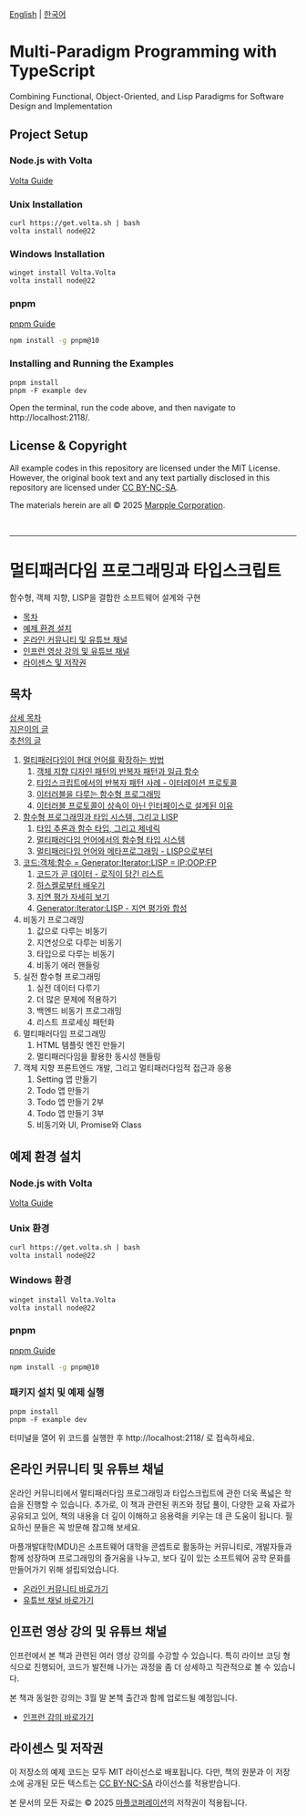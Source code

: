 [English](https://github.com/marpple/multi-paradigm-ts?tab=readme-ov-file#multi-paradigm-programming-with-typescript) | [한국어](https://github.com/marpple/multi-paradigm-ts?tab=readme-ov-file#%EB%A9%80%ED%8B%B0%ED%8C%A8%EB%9F%AC%EB%8B%A4%EC%9E%84-%ED%94%84%EB%A1%9C%EA%B7%B8%EB%9E%98%EB%B0%8D%EA%B3%BC-%ED%83%80%EC%9E%85%EC%8A%A4%ED%81%AC%EB%A6%BD%ED%8A%B8)


# Multi-Paradigm Programming with TypeScript

Combining Functional, Object-Oriented, and Lisp Paradigms for Software Design and Implementation

## Project Setup

### Node.js with Volta

[Volta Guide](https://docs.volta.sh/guide/getting-started)

### Unix Installation

```shell
curl https://get.volta.sh | bash
volta install node@22
```

### Windows Installation

```shell
winget install Volta.Volta
volta install node@22
```

### pnpm

[pnpm Guide](https://docs.volta.sh/guide/getting-started)

```bash
npm install -g pnpm@10
```

### Installing and Running the Examples

```
pnpm install
pnpm -F example dev
```

Open the terminal, run the code above, and then navigate to http://localhost:2118/.

## License & Copyright

All example codes in this repository are licensed under the MIT License. However, the original book text and any text partially disclosed in this repository are licensed under [CC BY-NC-SA](https://creativecommons.org/licenses/by-nc-sa/4.0/).

The materials herein are all © 2025 [Marpple Corporation](https://www.marpplecorp.com/).

<br>

---

# 멀티패러다임 프로그래밍과 타입스크립트

함수형, 객체 지향, LISP을 결합한 소프트웨어 설계와 구현

- [목차]()
- [예제 환경 설치]()
- [온라인 커뮤니티 및 유튜브 채널]()
- [인프런 영상 강의 및 유튜브 채널]()
- [라이센스 및 저작권]()

## 목차

[상세 목차](bool/ko/0.0-목차.md) <br>
[지은이의 글](book/ko/0.1-지은이의-글.md) <br>
[추천의 글](book/ko/0.2-추천의-글.md) <br>

1. [멀티패러다임이 현대 언어를 확장하는 방법](book/ko/1.0-멀티패러다임이-현대-언어를-확장하는-방법.md)
   1. [객체 지향 디자인 패턴의 반복자 패턴과 일급 함수](book/ko/1.1-객체-지향-디자인-패턴의-반복자-패턴과-일급-함수.md)
   3. [타입스크립트에서의 반복자 패턴 사례 - 이터레이션 프로토콜](book/ko/1.3-타입스크립트에서의-반복자-패턴-사례---이터레이션-프로토콜.md)
   4. [이터러블을 다루는 함수형 프로그래밍](book/ko/1.4-이터러블을-다루는-함수형-프로그래밍.md)
   5. [이터러블 프로토콜이 상속이 아닌 인터페이스로 설계된 이유](book/ko/1.5-이터러블-프로토콜이-상속이-아닌-인터페이스로-설계된-이유.md)
2. [함수형 프로그래밍과 타입 시스템, 그리고 LISP](book/ko/2.0-함수형-프로그래밍과-타입-시스템,-그리고-LISP.md)
   1. [타입 추론과 함수 타입, 그리고 제네릭](book/ko/2.1-타입-추론과-함수-타입,-그리고-제네릭.md)
   2. [멀티패러다임 언어에서의 함수형 타입 시스템](book/ko/2.2-멀티패러다임-언어에서의-함수형-타입-시스템.md)
   3. [멀티패러다임 언어와 메타프로그래밍 - LISP으로부터](book/ko/2.3-멀티패러다임-언어와-메타프로그래밍---LISP으로부터.md)
3. [코드:객체:함수 = Generator:Iterator:LISP = IP:OOP:FP](book/ko/3.0-코드%3A객체%3A함수-=-Generator%3AIterator%3ALISP-=-IP%3AOOP%3AFP.md)
   1. [코드가 곧 데이터 - 로직이 담긴 리스트](book/ko/3.1-코드가-곧-데이터---로직이-담긴-리스트.md)
   2. [하스켈로부터 배우기](book/ko/3.2-하스켈로부터-배우기.md)
   3. [지연 평가 자세히 보기](book/ko/3.3-지연-평가-자세히-보기.md)
   4. [Generator:Iterator:LISP - 지연 평가와 합성](book/ko/3.4-Generator%3AIterator%3ALISP---지연-평가와-합성.md)
4. 비동기 프로그래밍
   1. 값으로 다루는 비동기
   2. 지연성으로 다루는 비동기
   3. 타입으로 다루는 비동기
   4. 비동기 에러 핸들링
5. 실전 함수형 프로그래밍
   1. 실전 데이터 다루기
   2. 더 많은 문제에 적용하기
   3. 백엔드 비동기 프로그래밍
   4. 리스트 프로세싱 패턴화
6. 멀티패러다임 프로그래밍
   1. HTML 템플릿 엔진 만들기
   2. 멀티패러다임을 활용한 동시성 핸들링
7. 객체 지향 프론트엔드 개발, 그리고 멀티패러다임적 접근과 응용
   1. Setting 앱 만들기
   2. Todo 앱 만들기
   3. Todo 앱 만들기 2부
   4. Todo 앱 만들기 3부
   5. 비동기와 UI, Promise와 Class

## 예제 환경 설치

### Node.js with Volta

[Volta Guide](https://docs.volta.sh/guide/getting-started)

### Unix 환경

```shell
curl https://get.volta.sh | bash
volta install node@22
```

### Windows 환경

```shell
winget install Volta.Volta
volta install node@22
```

### pnpm

[pnpm Guide](https://docs.volta.sh/guide/getting-started)

```bash
npm install -g pnpm@10
```

### 패키지 설치 및 예제 실행

```
pnpm install
pnpm -F example dev
```

터미널을 열어 위 코드를 실행한 후 http://localhost:2118/ 로 접속하세요.

## 온라인 커뮤니티 및 유튜브 채널

온라인 커뮤니티에서 멀티패러다임 프로그래밍과 타입스크립트에 관한 더욱 폭넓은 학습을 진행할 수 있습니다. 추가로, 이 책과 관련된 퀴즈와 정답 풀이, 다양한 교육 자료가 공유되고 있어, 책의 내용을 더 깊이 이해하고 응용력을 키우는 데 큰 도움이 됩니다. 필요하신 분들은 꼭 방문해 참고해 보세요.

마플개발대학(MDU)은 소프트웨어 대학을 콘셉트로 활동하는 커뮤니티로, 개발자들과 함께 성장하며 프로그래밍의 즐거움을 나누고, 보다 깊이 있는 소프트웨어 공학 문화를 만들어가기 위해 설립되었습니다.

- [온라인 커뮤니티 바로가기](https://ciety.xyz/@mduniv)
- [유튜브 채널 바로가기](https://www.youtube.com/@mduniv)

## 인프런 영상 강의 및 유튜브 채널

인프런에서 본 책과 관련된 여러 영상 강의를 수강할 수 있습니다. 특히 라이브 코딩 형식으로 진행되어, 코드가 발전해 나가는 과정을 좀 더 상세하고 직관적으로 볼 수 있습니다.

본 책과 동일한 강의는 3월 말 본책 출간과 함께 업로드될 예정입니다. 
- [인프런 강의 바로가기](https://www.inflearn.com/users/@mduniv)

## 라이센스 및 저작권

이 저장소의 예제 코드는 모두 MIT 라이선스로 배포됩니다. 다만, 책의 원문과 이 저장소에 공개된 모든 텍스트는 [CC BY-NC-SA](https://creativecommons.org/licenses/by-nc-sa/4.0/) 라이선스를 적용받습니다.

본 문서의 모든 자료는 © 2025 [마플코퍼레이션](https://www.marpplecorp.com/)의 저작권이 적용됩니다.